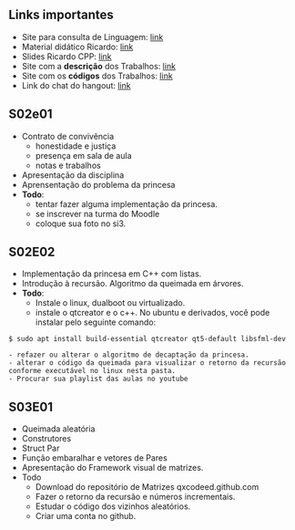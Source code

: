 ## Links importantes
- Site para consulta de Linguagem: [link](https://learncpp.com)
- Material didático Ricardo: [link](https://github.com/qxcodeed/material_didatico)
- Slides Ricardo CPP: [link](https://github.com/qxcodeed/material_didatico/raw/master/MINICURSO_C%2B%2B.pdf)
- Site com a **descrição** dos Trabalhos: [link](https://qxcodeed.github.io)
- Site com os **códigos** dos Trabalhos: [link](https://github.com/qxcodeed)
- Link do chat do hangout: [link](https://hangouts.google.com/group/sqJUUKHpl31cyYgl1)

## S02e01
- Contrato de convivência
    - honestidade e justiça
    - presença em sala de aula
    - notas e trabalhos
- Apresentação da disciplina
- Aprensentação do problema da princesa
- **Todo**:
    - tentar fazer alguma implementação da princesa.
    - se inscrever na turma do Moodle
    - coloque sua foto no si3.

## S02E02
- Implementação da princesa em C++ com listas.
- Introdução à recursão. Algoritmo da queimada em árvores.
- **Todo**:
    - Instale o linux, dualboot ou virtualizado.
    - instale o qtcreator e o c++. No ubuntu e derivados, você pode instalar pelo seguinte comando:

```
$ sudo apt install build-essential qtcreator qt5-default libsfml-dev    
``` 
    - refazer ou alterar o algoritmo de decaptação da princesa. 
    - alterar o código da queimada para visualizar o retorno da recursão conforme executável no linux nesta pasta.
    - Procurar sua playlist das aulas no youtube

## S03E01
- Queimada aleatória
- Construtores
- Struct Par
- Função embaralhar e vetores de Pares
- Apresentação do Framework visual de matrizes.
- Todo
    - Download do repositório de Matrizes qxcodeed.github.com
    - Fazer o retorno da recursão e números incrementais.
    - Estudar o código dos vizinhos aleatórios.
    - Criar uma conta no github.


